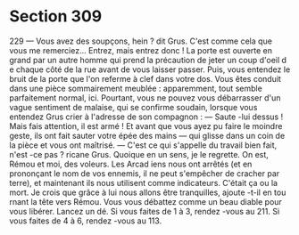 # Section 309

229
— Vous avez des soupçons, hein ? dit Grus. C'est comme cela que
vous me remerciez... Entrez, mais entrez donc !
La porte est ouverte en grand par un autre homme qui prend la
précaution de jeter un coup d'oeil d e chaque côté de la rue avant
de vous laisser passer. Puis, vous entendez le bruit de la porte
que l'on referme à clef dans votre dos. Vous êtes conduit
dans une pièce sommairement meublée : apparemment, tout
semble parfaitement normal, ici. Pourtant, vous  ne pouvez vous
débarrasser d'un vague sentiment de malaise, qui se confirme
soudain, lorsque vous entendez Grus crier à l'adresse de son
compagnon :
— Saute -lui dessus ! Mais fais attention, il est armé !
Et avant que vous ayez pu faire le moindre geste, ils ont fait
sauter votre épée des mains — qui glisse dans un coin de la pièce
et vous ont maîtrisé.
— C'est ce qui s'appelle du travail bien fait, n'est -ce pas ? ricane
Grus. Quoique en un sens, je le regrette. On est, Rémou et moi,
des voleurs. Les Arcad iens nous ont arrêtés (et en prononçant le
nom de vos ennemis, il ne peut s'empêcher de cracher par terre),
et maintenant ils nous utilisent comme indicateurs. C'était ça ou
la mort. Je crois que grâce à lui nous allons être tranquilles,
ajoute -t-il en tou rnant la tête vers Rémou.
Vous vous débattez comme un beau diable pour vous libérer.
Lancez un dé. Si vous faites de 1 à 3, rendez -vous au 211. Si vous
faites de 4 à 6, rendez -vous au 113.